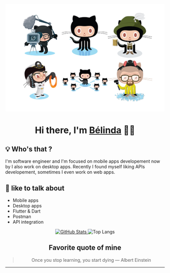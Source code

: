 ![](header.jpg)
<!--### Hi there 👋, I'm Bélinda Gloria E. A. Freitas, Bélinda for short.-->
  <h1 align="center">
    <b>Hi there, I'm <a href="https://github.com/belinda-g-freitas">Bélinda</a> 👋🏻</b>
  </h1>

## 💡 Who's that ?
I'm software engineer and I'm focused on mobile apps developement now by I also work on desktop apps. Recently I found myself liking APIs developement, sometimes I even work on web apps.


## 💬 like to talk about
- Mobile apps
- Desktop apps
- Flutter & Dart
- Postman
- API integration


<!--## 🤡 Fun fact about me
I wanted to learn software engineering after high school because I loved and still love playing video games, so I hoped that I could make my own games (with my own crazy features); but at the end I figured out that developing video games would tire my eyes twice (developping and then playing), and I probably won't be so excited to play my own games since I would have gotten accustomed to them during the dev proccess. So, at the end I decided to be mobile dev because it is my sencond favorite topic.-->

<div align="center">
  <a href="https://github.com/belinda-g-freitas">
    <img alt="GitHub Stats" src="https://github-readme-stats.vercel.app/api?username=belinda-g-freitas&custom_title=GitHub%20Stats&show_icons=true&theme=github_dark&&count_private=true&include_all_commits=true&show=reviews,prs_merged,prs_merged_percentage"/>
    <!-- <img alt="GitHub Stats" src="https://github-readme-stats.vercel.app/api?username=wei&custom_title=GitHub%20Stats&show_icons=true&theme=github_dark&count_private=true&include_all_commits=true&hide_border=true" /> -->
  </a>
  <img alt="Top Langs" src="https://github-readme-stats.vercel.app/api/top-langs/?username=belinda-g-freitas&layout=donut" /> 
</p>

<!-- [![My GitHub stats-Dark](https://github-readme-stats.vercel.app/api?username=belinda-g-freitas&show_icons=true&theme=dark&hide=issues,contribs&show=reviews,prs_merged,prs_merged_percentage#gh-dark-mode-only)](https://github.com/anuraghazra/github-readme-stats#gh-dark-mode-only)
[![My GitHub stats-Light](https://github-readme-stats.vercel.app/api?username=belinda-g-freitas&show_icons=true&theme=default&hide=issues,contribs&show=reviews,prs_merged,prs_merged_percentage#gh-light-mode-only)](https://github.com/anuraghazra/github-readme-stats#gh-light-mode-only)

[![Top Langs](https://github-readme-stats.vercel.app/api/top-langs/?username=belinda-g-freitas&layout=donut)](https://github.com/anuraghazra/github-readme-stats) -->

## Favorite quote of mine
> Once you stop learning, you start dying
— Albert Einstein

 
---

<!-- <p align="center">
  <a href="https://github.com/belinda-g-freitas'">
    <img src="https://img.shields.io/badge/github-belinda-g-freitas?logo=github&logoColor=white&style=flat-square" />
  </a>
  <a href="https://www.linkedin.com/in/belinda-g-freitas">
    <img src="https://img.shields.io/badge/linkedin-belinda-g-freitas?logo=linkedin&style=flat-square" />
  </a>
</p> -->
